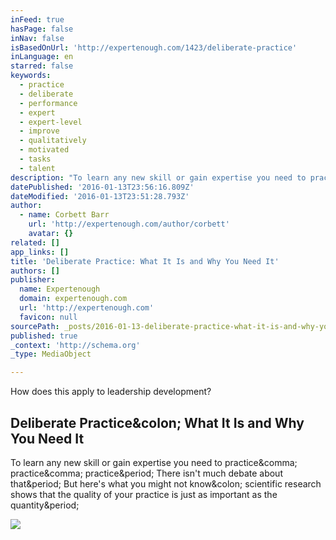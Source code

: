 ```yaml
---
inFeed: true
hasPage: false
inNav: false
isBasedOnUrl: 'http://expertenough.com/1423/deliberate-practice'
inLanguage: en
starred: false
keywords:
  - practice
  - deliberate
  - performance
  - expert
  - expert-level
  - improve
  - qualitatively
  - motivated
  - tasks
  - talent
description: "To learn any new skill or gain expertise you need to practice, practice, practice. There isn't much debate about that. But here's what you might not know: scientific research shows that the quality of your practice is just as important as the quantity."
datePublished: '2016-01-13T23:56:16.809Z'
dateModified: '2016-01-13T23:51:28.793Z'
author:
  - name: Corbett Barr
    url: 'http://expertenough.com/author/corbett'
    avatar: {}
related: []
app_links: []
title: 'Deliberate Practice: What It Is and Why You Need It'
authors: []
publisher:
  name: Expertenough
  domain: expertenough.com
  url: 'http://expertenough.com'
  favicon: null
sourcePath: _posts/2016-01-13-deliberate-practice-what-it-is-and-why-you-need-it.md
published: true
_context: 'http://schema.org'
_type: MediaObject

---
```

How does this apply to leadership development?

<article style=""><h1>Deliberate Practice&amp;colon; What It Is and Why You Need It</h1><p>To learn any new skill or gain expertise you need to practice&amp;comma; practice&amp;comma; practice&amp;period; There isn't much debate about that&amp;period; But here's what you might not know&amp;colon; scientific research shows that the quality of your practice is just as important as the quantity&amp;period;</p><img src="http://expertenough.com/wp-content/uploads/2012/02/383051932_2dcc357b4f_b.jpg" /></article>